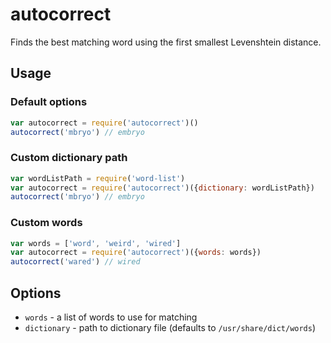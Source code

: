 autocorrect
==============

Finds the best matching word using the first smallest Levenshtein distance.

## Usage

### Default options

````javascript
var autocorrect = require('autocorrect')()
autocorrect('mbryo') // embryo
````

### Custom dictionary path

````javascript
var wordListPath = require('word-list')
var autocorrect = require('autocorrect')({dictionary: wordListPath})
autocorrect('mbryo') // embryo
````

### Custom words
```` javascript
var words = ['word', 'weird', 'wired']
var autocorrect = require('autocorrect')({words: words})
autocorrect('wared') // wired
````

## Options

* `words` - a list of words to use for matching
* `dictionary` - path to dictionary file (defaults to `/usr/share/dict/words`)
